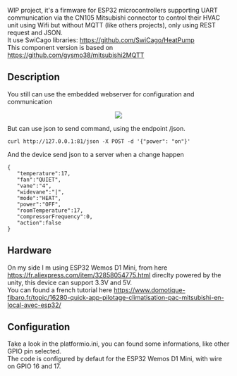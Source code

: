 WIP project, it's a firmware for ESP32 microcontrollers supporting UART communication via the CN105 Mitsubishi connector to control their HVAC unit using Wifi but without MQTT (like others projects), only using REST request and JSON.   
It use SwiCago libraries: https://github.com/SwiCago/HeatPump    
This component version is based on https://github.com/gysmo38/mitsubishi2MQTT   

## Description   

You still can use the embedded webserver for configuration and communication

<p align="center">
  <img src="https://raw.githubusercontent.com/Smanar/Ressources/refs/heads/main/pictures/mitsubishi_CN105.png">
</p>

But can use json to send command, using the endpoint /json.   
```
curl http://127.0.0.1:81/json -X POST -d '{"power": "on"}'
```
And the device send json to a server when a change happen
```
{
   "temperature":17,
   "fan":"QUIET",
   "vane":"4",
   "widevane":"|",
   "mode":"HEAT",
   "power":"OFF",
   "roomTemperature":17,
   "compressorFrequency":0,
   "action":false
}
```


## Hardware

On my side I m using ESP32 Wemos D1 Mini, from here https://fr.aliexpress.com/item/32858054775.html direclty powered by the unity, this device can support 3.3V and 5V.   
You can found a french tutorial here https://www.domotique-fibaro.fr/topic/16280-quick-app-pilotage-climatisation-pac-mitsubishi-en-local-avec-esp32/

## Configuration

Take a look in the platformio.ini, you can found some informations, like other GPIO pin selected.   
The code is configured by defaut for the ESP32 Wemos D1 Mini, with wire on GPIO 16 and 17.   
